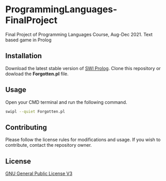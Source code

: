 # ProgrammingLanguages-FinalProject

Final Project of Programming Languages Course, Aug-Dec 2021. Text based game in Prolog

## Installation

Download the latest stable version of [SWI Prolog](https://www.swi-prolog.org/download/stable).
Clone this repository or dowload the **Forgotten.pl** file.

## Usage
Open your CMD terminal and run the following command.

```bash
swipl --quiet Forgotten.pl
```


## Contributing
Please follow the license rules for modifications and usage. If you wish to contribute, contact the repository owner.

## License
[GNU General Public License V3](https://www.gnu.org/licenses/gpl-3.0.en.html)